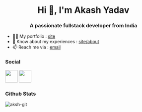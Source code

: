 <h1 align="center">Hi 👋, I'm Akash Yadav</h1>
<h3 align="center">A passionate fullstack developer from India</h3>

- 👨‍💻 My portfolio : [site](https://aksh-web.netlify.app)
- 📄 Know about my experiences : [site/about](https://aksh-web.netlify.app/about)
- 📫 Reach me via : [email](mailto:sharewithakashyadav@gmail.com?body=%0D%0A%0D%0A%0D%0A-got%20from%20github) 

### Social
<p aligen="left">
  <a target="_blank" rel="noreferrer" href="https://instagram.com/ig_akash369"><img src="https://instagram.com/favicon.ico"  width="40" height="40"/></a>
  <a target="_blank" rel="noreferrer" href="https://instagram.com/akash_369_"><img src="https://raw.githubusercontent.com/rahuldkjain/github-profile-readme-generator/master/src/images/icons/Social/twitter.svg"  width="40" height="40" /></a>
</p>

### Github Stats
<img align="center" src="https://github-readme-stats.vercel.app/api?username=aksh-git&show_icons=true&locale=en" alt="aksh-git" />

<!---
aksh-git/aksh-git is a ✨ special ✨ repository because its `README.md` (this file) appears on your GitHub profile.
You can click the Preview link to take a look at your changes.
--->
